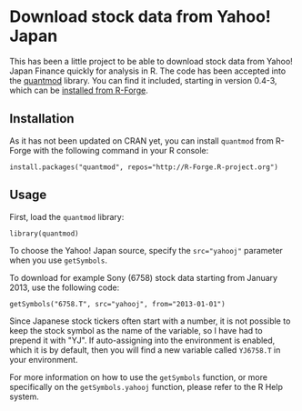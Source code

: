 Download stock data from Yahoo! Japan
=====================================

This has been a little project to be able to download stock data from Yahoo! Japan Finance quickly for analysis in R. The code has been accepted into the [quantmod](http://www.quantmod.com) library. You can find it included, starting in version 0.4-3, which can be [installed from R-Forge](https://r-forge.r-project.org/R/?group_id=125).

Installation
------------

As it has not been updated on CRAN yet, you can install `quantmod` from R-Forge with the following command in your R console:

    install.packages("quantmod", repos="http://R-Forge.R-project.org")

Usage
-----

First, load the `quantmod` library:

    library(quantmod)

To choose the Yahoo! Japan source, specify the `src="yahooj"` parameter when you use `getSymbols`.

To download for example Sony (6758) stock data starting from January 2013, use the following code:

    getSymbols("6758.T", src="yahooj", from="2013-01-01")

Since Japanese stock tickers often start with a number, it is not possible to keep the stock symbol as the name of the variable, so I have had to prepend it with "YJ". If auto-assigning into the environment is enabled, which it is by default, then you will find a new variable called `YJ6758.T` in your environment.

For more information on how to use the `getSymbols` function, or more specifically on the `getSymbols.yahooj` function, please refer to the R Help system.
